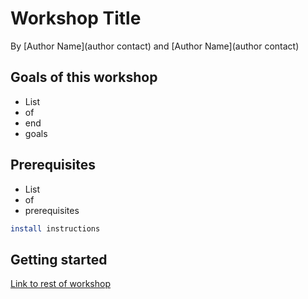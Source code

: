 # Workshop Title

By [Author Name](author contact) and [Author Name](author contact)

## Goals of this workshop

* List
* of
* end
* goals

## Prerequisites

* List
* of
* prerequisites

```bash
install instructions
```

## Getting started

[Link to rest of workshop](workshoppage.md)
